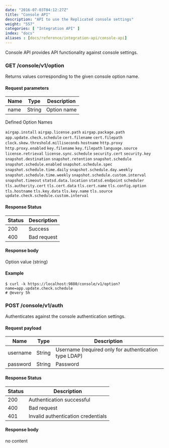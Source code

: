 ```yaml
---
date: "2016-07-03T04:12:27Z"
title: "Console API"
description: "API to use the Replicated console settings"
weight: "557"
categories: [ "Integration API" ]
index: "docs"
aliases : [docs/reference/integration-api/console-api]
---
```


Console API provides API functionality against console settings.

### GET /console/v1/option

Returns values corresponding to the given console option name.

#### Request parameters

| Name | Type | Description |
|---|---|---|
| name | String | Option name |

Defined Option Names

`airgap.install`
`airgap.license.path`
`airgap.package.path`
`app.update.check.schedule`
`cert.filename`
`cert.filepath`
`clock.skew.threshold.milliseconds`
`hostname`
`http.proxy`
`http.proxy.enabled`
`key.filename`
`key.filepath`
`language.source`
`license.retrieval`
`license.sync.schedule`
`security.cert`
`security.key`
`snapshot.destination`
`snapshot.retention`
`snapshot.schedule`
`snapshot.schedule.enabled`
`snapshot.schedule.spec`
`snapshot.schedule.time.daily`
`snapshot.schedule.day.weekly`
`snapshot.schedule.time.weekly`
`snapshot.schedule.custom.interval`
`snapshot.timeout`
`statsd.data.location`
`statsd.endpoint`
`scheduler`
`tls.authority.cert`
`tls.cert.data`
`tls.cert.name`
`tls.config.option`
`tls.hostname`
`tls.key.data`
`tls.key.name`
`tls.source`
`update.check.schedule.custom.interval`

#### Response Status

| Status | Description |
|---|---|
| 200 | Success | 
| 400 | Bad request |

#### Response body

Option value (string)

#### Example
```
$ curl -k https://localhost:9880/console/v1/option?name=app.update.check.schedule
# @every 5h
```

### POST /console/v1/auth

Authenticates against the console authentication settings.

#### Request payload

| Name | Type | Description |
|---|---|---|
| username | String | Username (required only for authentication type LDAP) |
| password | String | Password |

#### Response Status

| Status | Description |
|---|---|
| 200 | Authentication successful |
| 400 | Bad request |
| 401 | Invalid authentication credentials |

#### Response body

no content
